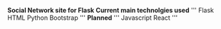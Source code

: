 **Social Network site for Flask**
**Current main technolgies used**
'''
Flask
HTML
Python
Bootstrap
'''
**Planned**
'''
Javascript
React
'''